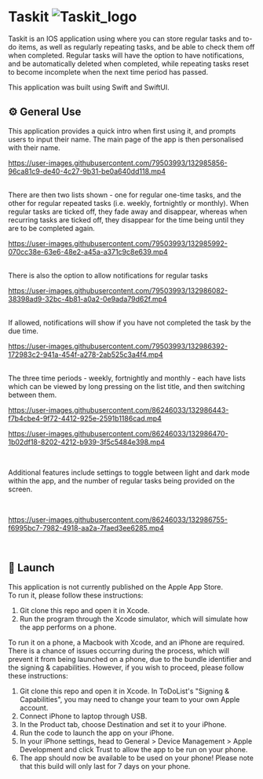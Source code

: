 # Taskit ![Taskit_logo](https://user-images.githubusercontent.com/86246033/132982597-3066244e-33cc-43ed-bf0f-3c1c363dbbda.png)

Taskit is an IOS application using where you can store regular tasks and to-do items, as well as regularly repeating tasks, and be able to check them off when completed. Regular tasks will have the option to have notifications, and be automatically deleted when completed, while repeating tasks reset to become incomplete when the next time period has passed. 

This application was built using Swift and SwiftUI.

## ⚙️ General Use
This application provides a quick intro when first using it, and prompts users to input their name. The main page of the app is then personalised with their name.
<br /> 

https://user-images.githubusercontent.com/79503993/132985856-96ca81c9-de40-4c27-9b31-be0a640dd118.mp4 

<br />
There are then two lists shown - one for regular one-time tasks, and the other for regular repeated tasks (i.e. weekly, fortnightly or monthly). When regular tasks are ticked off, they fade away and disappear, whereas when recurring tasks are ticked off, they disappear for the time being until they are to be completed again.  <br /> 

https://user-images.githubusercontent.com/79503993/132985992-070cc38e-63e6-48e2-a45a-a371c9c8e639.mp4

 <br />
There is also the option to allow notifications for regular tasks  
<br /> 


https://user-images.githubusercontent.com/79503993/132986082-38398ad9-32bc-4b81-a0a2-0e9ada79d62f.mp4


<br />
If allowed, notifications will show if you have not completed the task by the due time. 
<br /> 


https://user-images.githubusercontent.com/79503993/132986392-172983c2-941a-454f-a278-2ab525c3a4f4.mp4


<br />
The three time periods - weekly, fortnightly and monthly - each have lists which can be viewed by long pressing on the list title, and then switching between them.  
<br /> 

https://user-images.githubusercontent.com/86246033/132986443-f7b4cbe4-9f72-4412-925e-2591b1186cad.mp4

https://user-images.githubusercontent.com/86246033/132986470-1b02df18-8202-4212-b939-3f5c5484e398.mp4

 <br />
 
Additional features include settings to toggle between light and dark mode within the app, and the number of regular tasks being provided on the screen.  

<br />


https://user-images.githubusercontent.com/86246033/132986755-f6995bc7-7982-4918-aa2a-7faed3ee6285.mp4


<br />

## 🚀 Launch
This application is not currently published on the Apple App Store. <br/> 
To run it, please follow these instructions:
1. Git clone this repo and open it in Xcode. 
2. Run the program through the Xcode simulator, which will simulate how the app performs on a phone.

To run it on a phone, a Macbook with Xcode, and an iPhone are required. There is a chance of issues occurring during the process, which will prevent it from being launched on a phone, due to the bundle identifier and the signing & capabilities. However, if you wish to proceed, please follow these instructions:
1. Git clone this repo and open it in Xcode. In ToDoList's "Signing & Capabilities", you may need to change your team to your own Apple account.
2. Connect iPhone to laptop through USB.
3. In the Product tab, choose Destination and set it to your iPhone. 
4. Run the code to launch the app on your iPhone.
5. In your iPhone settings, head to General > Device Management > Apple Development and click Trust to allow the app to be run on your phone.
6. The app should now be available to be used on your phone! Please note that this build will only last for 7 days on your phone.
